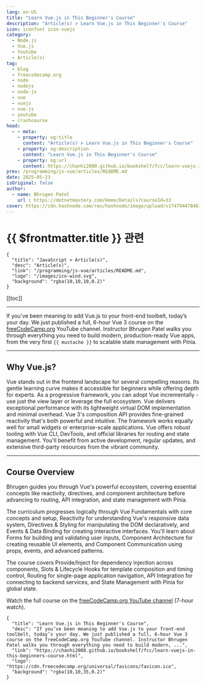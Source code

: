 ```yaml
---
lang: en-US
title: "Learn Vue.js in This Beginner's Course"
description: "Article(s) > Learn Vue.js in This Beginner's Course"
icon: iconfont icon-vuejs
category:
  - Node.js
  - Vue.js
  - Youtube
  - Article(s)
tag:
  - blog
  - freecodecamp.org
  - node
  - nodejs
  - node-js
  - vue
  - vuejs
  - vue-js
  - youtube
  - crashcourse
head:
  - - meta:
    - property: og:title
      content: "Article(s) > Learn Vue.js in This Beginner's Course"
    - property: og:description
      content: "Learn Vue.js in This Beginner's Course"
    - property: og:url
      content: https://chanhi2000.github.io/bookshelf/fcc/learn-vuejs-in-this-beginners-course.html
prev: /programming/js-vue/articles/README.md
date: 2025-05-23
isOriginal: false
author:
  - name: Bhrugen Patel
    url : https://dotnetmastery.com/Home/Details?courseId=33
cover: https://cdn.hashnode.com/res/hashnode/image/upload/v1747944784614/489ca833-5acc-48ec-b96a-bc876ce43563.png
---
```


# {{ $frontmatter.title }} 관련

```component VPCard
{
  "title": "JavaScript > Article(s)",
  "desc": "Article(s)",
  "link": "/programming/js-vue/articles/README.md",
  "logo": "/images/ico-wind.svg",
  "background": "rgba(10,10,10,0.2)"
}
```

[[toc]]

---

<SiteInfo
  name="Learn Vue.js in This Beginner's Course"
  desc="If you’ve been meaning to add Vue.js to your front-end toolbelt, today’s your day. We just published a full, 6-hour Vue 3 course on the freeCodeCamp.org YouTube channel. Instructor Bhrugen Patel walks you through everything you need to build modern, ..."
  url="https://freecodecamp.org/news/learn-vuejs-in-this-beginners-course"
  logo="https://cdn.freecodecamp.org/universal/favicons/favicon.ico"
  preview="https://cdn.hashnode.com/res/hashnode/image/upload/v1747944784614/489ca833-5acc-48ec-b96a-bc876ce43563.png"/>

If you’ve been meaning to add Vue.js to your front-end toolbelt, today’s your day. We just published a full, 6-hour Vue 3 course on the [<VPIcon icon="fa-brands fa-free-code-camp"/>freeCodeCamp.org](http://freeCodeCamp.org) YouTube channel. Instructor Bhrugen Patel walks you through everything you need to build modern, production-ready Vue apps, from the very first `{{ mustache }}` to scalable state management with Pinia.

---

## Why Vue.js?

Vue stands out in the frontend landscape for several compelling reasons. Its gentle learning curve makes it accessible for beginners while offering depth for experts. As a progressive framework, you can adopt Vue incrementally - use just the view layer or leverage the full ecosystem. Vue delivers exceptional performance with its lightweight virtual DOM implementation and minimal overhead. Vue 3's composition API provides fine-grained reactivity that's both powerful and intuitive. The framework works equally well for small widgets or enterprise-scale applications. Vue offers robust tooling with Vue CLI, DevTools, and official libraries for routing and state management. You'll benefit from active development, regular updates, and extensive third-party resources from the vibrant community.

---

## Course Overview

Bhrugen guides you through Vue's powerful ecosystem, covering essential concepts like reactivity, directives, and component architecture before advancing to routing, API integration, and state management with Pinia.

The curriculum progresses logically through Vue Fundamentals with core concepts and setup, Reactivity for understanding Vue's responsive data system, Directives & Styling for manipulating the DOM declaratively, and Events & Data Binding for creating interactive interfaces. You'll learn about Forms for building and validating user inputs, Component Architecture for creating reusable UI elements, and Component Communication using props, events, and advanced patterns.

The course covers Provide/Inject for dependency injection across components, Slots & Lifecycle Hooks for template composition and timing control, Routing for single-page application navigation, API Integration for connecting to backend services, and State Management with Pinia for global state.

Watch the full course on the [<VPIcon icon="fa-brands fa-youtube"/>freeCodeCamp.org YouTube channel](https://youtu.be/8pn9KEuXG28) (7-hour watch).

<VidStack src="youtube/8pn9KEuXG28" />

<!-- TODO: add ARTICLE CARD -->
```component VPCard
{
  "title": "Learn Vue.js in This Beginner's Course",
  "desc": "If you’ve been meaning to add Vue.js to your front-end toolbelt, today’s your day. We just published a full, 6-hour Vue 3 course on the freeCodeCamp.org YouTube channel. Instructor Bhrugen Patel walks you through everything you need to build modern, ...",
  "link": "https://chanhi2000.github.io/bookshelf/fcc/learn-vuejs-in-this-beginners-course.html",
  "logo": "https://cdn.freecodecamp.org/universal/favicons/favicon.ico",
  "background": "rgba(10,10,35,0.2)"
}
```
